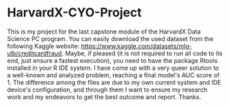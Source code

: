 # HarvardX-CYO-Project
This is my project for the last capstone module of the HarvardX Data Science PC program.
You can easily download the used dataset from the following Kaggle website: https://www.kaggle.com/datasets/mlg-ulb/creditcardfraud. Maybe, if pleased (it is not required to run all code to its end, just ensure a fastest execution), you need to have the package Rtools installed in your R IDE system.
I have come up with a very queer solution to a well-known and analyzed problem, reaching a final model's AUC score of 1.
The difference among the files are due to my own current system and IDE device's configuration, and through them I want to ensure my research work and my endeavors to get the best outcome and report. Thanks.
